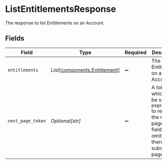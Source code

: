 # ListEntitlementsResponse

The response to list Entitlements on an Account.


## Fields

| Field                                                                                                                          | Type                                                                                                                           | Required                                                                                                                       | Description                                                                                                                    | Example                                                                                                                        |
| ------------------------------------------------------------------------------------------------------------------------------ | ------------------------------------------------------------------------------------------------------------------------------ | ------------------------------------------------------------------------------------------------------------------------------ | ------------------------------------------------------------------------------------------------------------------------------ | ------------------------------------------------------------------------------------------------------------------------------ |
| `entitlements`                                                                                                                 | List[[components.Entitlement](../../models/components/entitlement.md)]                                                         | :heavy_minus_sign:                                                                                                             | The list of Entitlements on an Account                                                                                         |                                                                                                                                |
| `next_page_token`                                                                                                              | *Optional[str]*                                                                                                                | :heavy_minus_sign:                                                                                                             | A token, which can be sent as `page_token` to retrieve the next page. If this field is omitted, there are no subsequent pages. | 4ZHd3wAaMD1IQ0ZKS2BKV0FSRVdLW4VLWkY1R1B3MU4                                                                                    |